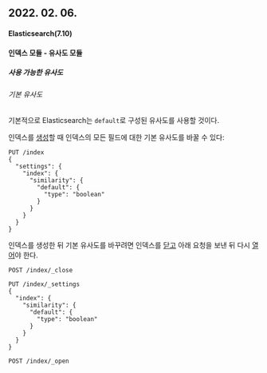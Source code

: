 ## 2022. 02. 06.

#### Elasticsearch(7.10)

#### 인덱스 모듈 - 유사도 모듈

##### 사용 가능한 유사도

###### 기본 유사도

기본적으로 Elasticsearch는 `default`로 구성된 유사도를 사용할 것이다.

인덱스를 [생성][create-index]할 때 인덱스의 모든 필드에 대한 기본 유사도를 바꿀 수 있다:

```http
PUT /index
{
  "settings": {
    "index": {
      "similarity": {
        "default": {
          "type": "boolean"
        }
      }
    }
  }
}
```

인덱스를 생성한 뒤 기본 유사도를 바꾸려면 인덱스를 [닫고][open-close-index] 아래 요청을 보낸 뒤 다시 [열어][open-close-index]야 한다.

```http
POST /index/_close

PUT /index/_settings
{
  "index": {
    "similarity": {
      "default": {
        "type": "boolean"
      }
    }
  }
}

POST /index/_open
```



[create-index]: https://www.elastic.co/guide/en/elasticsearch/reference/7.10/indices-create-index.html
[open-close-index]: https://www.elastic.co/guide/en/elasticsearch/reference/7.10/indices-open-close.html